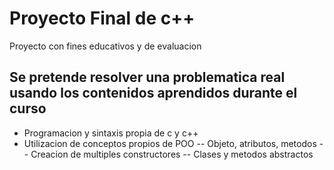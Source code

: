 # Proyecto Final de c++
Proyecto con fines educativos y de evaluacion

## Se pretende resolver una problematica real usando los contenidos aprendidos durante el curso
  - Programacion y sintaxis propia de c y c++
  - Utilizacion de conceptos propios de POO
      -- Objeto, atributos, metodos
      -- Creacion de multiples constructores
      -- Clases y metodos abstractos
      
